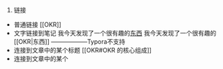 1. 链接
- 普通链接
[[OKR]]
- 文字链接到笔记
我今天发现了一个很有趣的[东西](OKR.md)
我今天发现了一个很有趣的[[OKR|东西]] ——————Typora不支持
- 连接到文章中的某个标题
[[OKR#OKR 的核心组成]]
- 连接到文章中的某个
